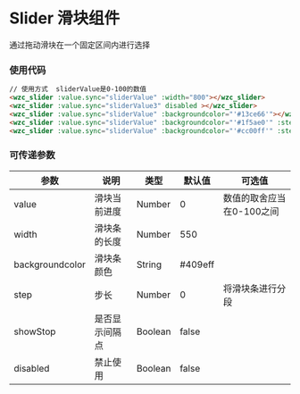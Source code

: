 # Slider 滑块组件

通过拖动滑块在一个固定区间内进行选择

### 使用代码
```html
// 使用方式  sliderValue是0-100的数值
<wzc_slider :value.sync="sliderValue" :width="800"></wzc_slider>
<wzc_slider :value.sync="sliderValue3" disabled ></wzc_slider>
<wzc_slider :value.sync="sliderValue" :backgroundcolor="'#13ce66'"></wzc_slider>
<wzc_slider :value.sync="sliderValue" :backgroundcolor="'#1f5ae0'" :step="10" ></wzc_slider>
<wzc_slider :value.sync="sliderValue" :backgroundcolor="'#cc00ff'" :step="10" show-stop ></wzc_slider>
```


### 可传递参数
| 参数 | 说明 | 类型 | 默认值 | 可选值 |
|--|--|--|--|--|
| value | 滑块当前进度 | Number | 0 | 数值的取舍应当在0-100之间 |
| width | 滑块条的长度 | Number | 550 | |
| backgroundcolor | 滑块条颜色 | String | #409eff | |
| step | 步长 | Number | 0 | 将滑块条进行分段 |
| showStop | 是否显示间隔点 | Boolean | false |  |
| disabled | 禁止使用 | Boolean | false | |

<br/>